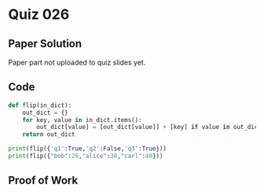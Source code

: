 # Quiz 026

## Paper Solution
Paper part not uploaded to quiz slides yet.
## Code
```.py
def flip(in_dict):
    out_dict = {}
    for key, value in in_dict.items():
        out_dict[value] = [out_dict[value]] + [key] if value in out_dict else key
    return out_dict

print(flip({'q1':True,'q2':False,'q3':True}))
print(flip({"bob":26,"alice":30,"carl":40}))
```
## Proof of Work

